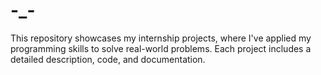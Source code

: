 # -_-
This repository showcases my internship projects, where I've applied my programming skills to solve real-world problems. Each project includes a detailed description, code, and documentation.
